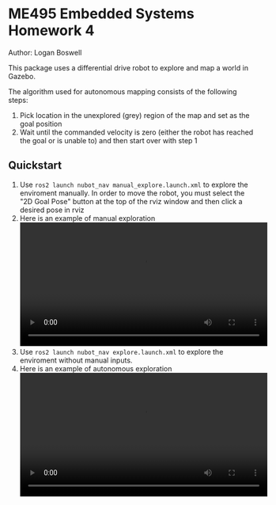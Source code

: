 # ME495 Embedded Systems Homework 4
Author: Logan Boswell

This package uses a differential drive robot to explore and map a world in Gazebo.

The algorithm used for autonomous mapping consists of the following steps:
1. Pick location in the unexplored (grey) region of the map and set as the goal position
2. Wait until the commanded velocity is zero (either the robot has reached the goal or is unable to) and then start over with step 1

## Quickstart
1. Use `ros2 launch nubot_nav manual_explore.launch.xml` to explore the enviroment manually. In order to move the robot, you must select the "2D Goal Pose" button at the top of the rviz window and then click a desired pose in rviz
2. Here is an example of manual exploration
    <video src="https://github.com/user-attachments/assets/70314d97-1bcc-46bd-a4af-085535d3de35" width="500" />
3. Use `ros2 launch nubot_nav explore.launch.xml` to explore the enviroment without manual inputs.
4. Here is an example of autonomous exploration
    <video src="https://github.com/user-attachments/assets/68dc8fef-2e2f-409c-888b-440d96f29c53" width="500" />